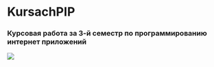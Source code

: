 <h1>KursachPIP</h1>
<h3>Курсовая работа за 3-й семестр по программированию интернет приложений</h3>
<img src="https://i.imgur.com/GVJ06OK.jpg"/>
